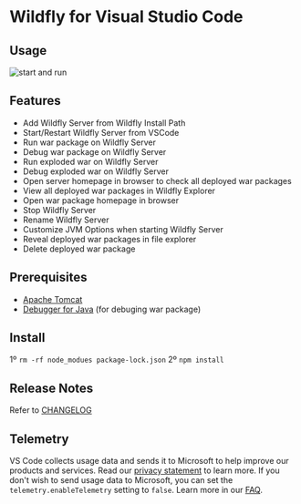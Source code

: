 # Wildfly for Visual Studio Code

## Usage

![start and run](resources/Tomcat.gif)

## Features
* Add Wildfly Server from Wildfly Install Path
* Start/Restart Wildfly Server from VSCode
* Run war package on Wildfly Server
* Debug war package on Wildfly Server
* Run exploded war on Wildfly Server
* Debug exploded war on Wildfly Server
* Open server homepage in browser to check all deployed war packages
* View all deployed war packages in Wildfly Explorer
* Open war package homepage in browser
* Stop Wildfly Server
* Rename Wildfly Server
* Customize JVM Options when starting Wildfly Server
* Reveal deployed war packages in file explorer
* Delete deployed war package

## Prerequisites
* [Apache Tomcat](http://tomcat.apache.org/)
* [Debugger for Java](https://marketplace.visualstudio.com/items?itemName=vscjava.vscode-java-debug) (for debuging war package)

## Install
1º ```rm -rf node_modues package-lock.json```
2º ```npm install```

## Release Notes
Refer to [CHANGELOG](CHANGELOG.md)

## Telemetry
VS Code collects usage data and sends it to Microsoft to help improve our products and services. Read our [privacy statement](https://go.microsoft.com/fwlink/?LinkID=528096&clcid=0x409) to learn more. If you don't wish to send usage data to Microsoft, you can set the `telemetry.enableTelemetry` setting to `false`. Learn more in our [FAQ](https://code.visualstudio.com/docs/supporting/faq#_how-to-disable-telemetry-reporting).